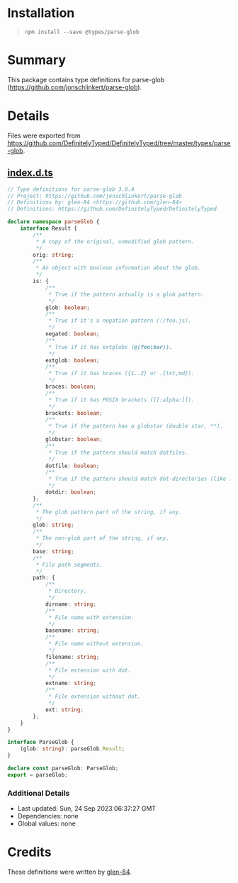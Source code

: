 # Installation
> `npm install --save @types/parse-glob`

# Summary
This package contains type definitions for parse-glob (https://github.com/jonschlinkert/parse-glob).

# Details
Files were exported from https://github.com/DefinitelyTyped/DefinitelyTyped/tree/master/types/parse-glob.
## [index.d.ts](https://github.com/DefinitelyTyped/DefinitelyTyped/tree/master/types/parse-glob/index.d.ts)
````ts
// Type definitions for parse-glob 3.0.4
// Project: https://github.com/jonschlinkert/parse-glob
// Definitions by: glen-84 <https://github.com/glen-84>
// Definitions: https://github.com/DefinitelyTyped/DefinitelyTyped

declare namespace parseGlob {
    interface Result {
        /**
         * A copy of the original, unmodified glob pattern.
         */
        orig: string;
        /**
         * An object with boolean information about the glob.
         */
        is: {
            /**
             * True if the pattern actually is a glob pattern.
             */
            glob: boolean;
            /**
             * True if it's a negation pattern (!/foo.js).
             */
            negated: boolean;
            /**
             * True if it has extglobs (@(foo|bar)).
             */
            extglob: boolean;
            /**
             * True if it has braces ({1..2} or .{txt,md}).
             */
            braces: boolean;
            /**
             * True if it has POSIX brackets ([[:alpha:]]).
             */
            brackets: boolean;
            /**
             * True if the pattern has a globstar (double star, **).
             */
            globstar: boolean;
            /**
             * True if the pattern should match dotfiles.
             */
            dotfile: boolean;
            /**
             * True if the pattern should match dot-directories (like .git).
             */
            dotdir: boolean;
        };
        /**
         * The glob pattern part of the string, if any.
         */
        glob: string;
        /**
         * The non-glob part of the string, if any.
         */
        base: string;
        /**
         * File path segments.
         */
        path: {
            /**
             * Directory.
             */
            dirname: string;
            /**
             * File name with extension.
             */
            basename: string;
            /**
             * File name without extension.
             */
            filename: string;
            /**
             * File extension with dot.
             */
            extname: string;
            /**
             * File extension without dot.
             */
            ext: string;
        };
    }
}

interface ParseGlob {
    (glob: string): parseGlob.Result;
}

declare const parseGlob: ParseGlob;
export = parseGlob;

````

### Additional Details
 * Last updated: Sun, 24 Sep 2023 06:37:27 GMT
 * Dependencies: none
 * Global values: none

# Credits
These definitions were written by [glen-84](https://github.com/glen-84).
